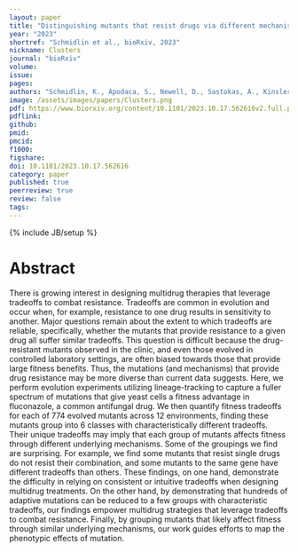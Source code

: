 ```yaml
---
layout: paper
title: "Distinguishing mutants that resist drugs via different mechanisms by examining fitness tradeoffs across hundreds of fluconazole-resistant yeast strains"
year: "2023"
shortref: "Schmidlin et al., bioRxiv, 2023"
nickname: Clusters
journal: "bioRxiv"
volume: 
issue: 
pages: 
authors: "Schmidlin, K., Apodaca, S., Newell, D., Sastokas, A., Kinsler, G., Geiler-Samerotte, K"
image: /assets/images/papers/Clusters.png
pdf: https://www.biorxiv.org/content/10.1101/2023.10.17.562616v2.full.pdf
pdflink: 
github: 
pmid: 
pmcid: 
f1000: 
figshare: 
doi: 10.1101/2023.10.17.562616
category: paper
published: true
peerreview: true
review: false
tags: 
---
```

{% include JB/setup %}

# Abstract 

There is growing interest in designing multidrug therapies that leverage tradeoffs to combat resistance. Tradeoffs are common in evolution and occur when, for example, resistance to one drug results in sensitivity to another. Major questions remain about the extent to which tradeoffs are reliable, specifically, whether the mutants that provide resistance to a given drug all suffer similar tradeoffs. This question is difficult because the drug-resistant mutants observed in the clinic, and even those evolved in controlled laboratory settings, are often biased towards those that provide large fitness benefits. Thus, the mutations (and mechanisms) that provide drug resistance may be more diverse than current data suggests. Here, we perform evolution experiments utilizing lineage-tracking to capture a fuller spectrum of mutations that give yeast cells a fitness advantage in fluconazole, a common antifungal drug. We then quantify fitness tradeoffs for each of 774 evolved mutants across 12 environments, finding these mutants group into 6 classes with characteristically different tradeoffs. Their unique tradeoffs may imply that each group of mutants affects fitness through different underlying mechanisms. Some of the groupings we find are surprising. For example, we find some mutants that resist single drugs do not resist their combination, and some mutants to the same gene have different tradeoffs than others. These findings, on one hand, demonstrate the difficulty in relying on consistent or intuitive tradeoffs when designing multidrug treatments. On the other hand, by demonstrating that hundreds of adaptive mutations can be reduced to a few groups with characteristic tradeoffs, our findings empower multidrug strategies that leverage tradeoffs to combat resistance. Finally, by grouping mutants that likely affect fitness through similar underlying mechanisms, our work guides efforts to map the phenotypic effects of mutation.